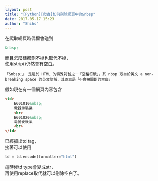 ```yaml
---
layout: post
title: "[Python][爬蟲]如何刪除網頁中的&nbsp"
date: 2017-05-17 15:23
author: "Shihs"
---
```



在爬取網頁時偶爾會碰到<br>

```html
&nbsp;
```

而且怎麼樣都刪不掉也取代不掉，<br>
使用strip()仍然會有空白。


```
「&nbsp;」 是屬於 HTML 的特殊符號之一「空格符號」，其 nbsp 取自於英文 a non-breaking space 的英文簡稱，其原意是「不會被間斷的空白」
```


假如現在有一個網頁內容包含

```html
<td>
	E601010&nbsp;
	電器承裝業
	<br>
	E601020&nbsp;
	電器安裝業
	<br>													
</td>
```

已經抓出td tag，<br>
接著可以使用

```python
td = td.encode(formatter="html")
```
這時候td type會變成str，<br>
再使用replace取代就可以刪除空白了。<br>




